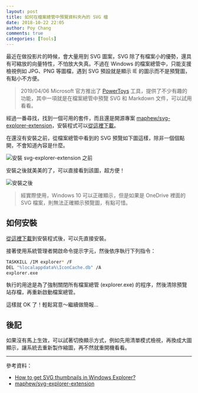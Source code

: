 ```yaml
---
layout: post
title: 如何在檔案總管中預覽資料夾內的 SVG 檔
date: 2018-10-22 22:05
author: Poy Chang
comments: true
categories: [Tools]
---
```


最近在做投影片的時候，會大量用到 SVG 圖案，SVG 除了有檔案小的優勢，還具有可縮放的向量特性，不怕放大失真。不過在 Windows 的檔案總管中，只能支援檢視例如 JPG、PNG 等圖檔，遇到 SVG 預設就是顯示 IE 的圖示而不是預覽圖，有點小不方便。

>2019/04/06 Microsoft 官方推出了 [PowerToys](https://github.com/microsoft/PowerToys) 工具，提供了不少有趣的功能，其中一項就是在檔案總管中預覽 SVG 和 Markdown 文件，可以試用看看。

經過一番尋找，找到一個可用的套件，而且還是開源專案 [maphew/svg-explorer-extension](https://github.com/maphew/svg-explorer-extension)，安裝程式可以[從這裡下載](https://github.com/maphew/svg-explorer-extension/releases)。

在還沒有安裝之前，從檔案總管中看到的 SVG 預覽如下圖這樣，除非一個個點開，不會知道內容是什麼。

![安裝 svg-explorer-extension 之前](https://i.imgur.com/M5zEJ5t.png)

安裝之後就美美的了，可以直接看到該圖，超方便！

![安裝之後](https://i.imgur.com/nCAhYaH.png)

>經實際使用，Windows 10 可以正確顯示，但是如果是 OneDrive 裡面的 SVG 檔案，則無法正確顯示預覽圖，有點可惜。

## 如何安裝

[從這裡下載](https://github.com/maphew/svg-explorer-extension/releases)到安裝程式後，可以先直接安裝。

接著使用系統管理者開啟命令提示字元，然後依序執行下列指令：

```bash
TASKKILL /IM explorer* /F
DEL "%localappdata%\IconCache.db" /A
explorer.exe
```

執行的用途是為了強制關閉所有檔案總管 (explorer.exe) 的程序，然後清除預覽站存檔，再重新啟動檔案總管。

這樣就 OK 了！輕鬆寫意～繼續做簡報...

## 後記

如果沒有馬上生效，可以試著切換顯示方式，例如先用清單模式檢視，再換成大圖顯示，讓系統去重新製作縮圖，再不然就重開機看看。

---

參考資料：

- [How to get SVG thumbnails in Windows Explorer?](https://superuser.com/questions/342052/how-to-get-svg-thumbnails-in-windows-explorer)
- [maphew/svg-explorer-extension](https://github.com/maphew/svg-explorer-extension)
